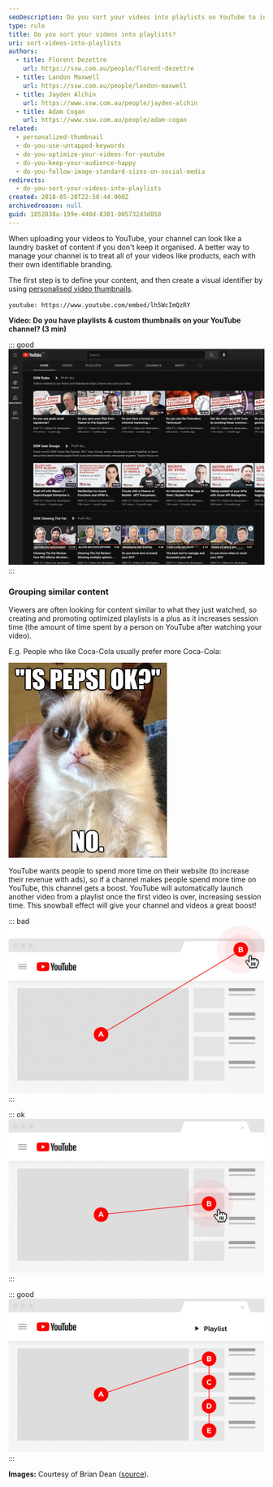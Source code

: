 ```yaml
---
seoDescription: Do you sort your videos into playlists on YouTube to increase session time and boost your channel's performance? Organize your content with personalized thumbnails and optimize your videos for a better user experience.
type: rule
title: Do you sort your videos into playlists?
uri: sort-videos-into-playlists
authors:
  - title: Florent Dezettre
    url: https://ssw.com.au/people/florent-dezettre
  - title: Landon Maxwell
    url: https://ssw.com.au/people/landon-maxwell
  - title: Jayden Alchin
    url: https://www.ssw.com.au/people/jayden-alchin
  - title: Adam Cogan
    url: https://www.ssw.com.au/people/adam-cogan
related:
  - personalized-thumbnail
  - do-you-use-untapped-keywords
  - do-you-optimize-your-videos-for-youtube
  - do-you-keep-your-audience-happy
  - do-you-follow-image-standard-sizes-on-social-media
redirects:
  - do-you-sort-your-videos-into-playlists
created: 2018-05-20T22:58:44.000Z
archivedreason: null
guid: 1852838a-199e-440d-8301-905732d3d858
---
```


When uploading your videos to YouTube, your channel can look like a laundry basket of content if you don't keep it organised. A better way to manage your channel is to treat all of your videos like products, each with their own identifiable branding.

The first step is to define your content, and then create a visual identifier by using [personalised video thumbnails](/video-thumbnails).

`youtube: https://www.youtube.com/embed/lh5WcImQzRY`

**Video: Do you have playlists & custom thumbnails on your YouTube channel? (3 min)**

::: good
![Figure: Good example - Content is sorted into playlists that have their own unique thumbnail theme](youtube-playlists-good.png)
:::

### Grouping similar content

Viewers are often looking for content similar to what they just watched, so creating and promoting optimized playlists is a plus as it increases session time (the amount of time spent by a person on YouTube after watching your video).

E.g. People who like Coca-Cola usually prefer more Coca-Cola:

![Figure: Viewers want more of what they already like](pepsicat.jpg)

YouTube wants people to spend more time on their website (to increase their revenue with ads), so if a channel makes people spend more time on YouTube, this channel gets a boost. YouTube will automatically launch another video from a playlist once the first video is over, increasing session time. This snowball effect will give your channel and videos a great boost!

::: bad
![Figure: Bad example - People leaving YouTube after (or even while) watching one of your videos will rank you (and your content) down](playlist_bad.png)
:::

::: ok
![Figure: OK example - People watching another video after yours will give you a little boost](playlist_ok.png)
:::

::: good
![Figure: Good example - People watching a video from your playlist are more likely to keep watching more of your videos, giving you a big boost!](playlist_good.png)
:::

**Images:** Courtesy of Brian Dean ([source](https://backlinko.com/grow-youtube-channel)).
